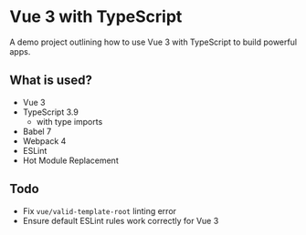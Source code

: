 # Vue 3 with TypeScript
A demo project outlining how to use Vue 3 with TypeScript to build powerful apps.

## What is used?
- Vue 3
- TypeScript 3.9
  - with type imports
- Babel 7
- Webpack 4
- ESLint
- Hot Module Replacement

## Todo
- Fix `vue/valid-template-root` linting error
- Ensure default ESLint rules work correctly for Vue 3